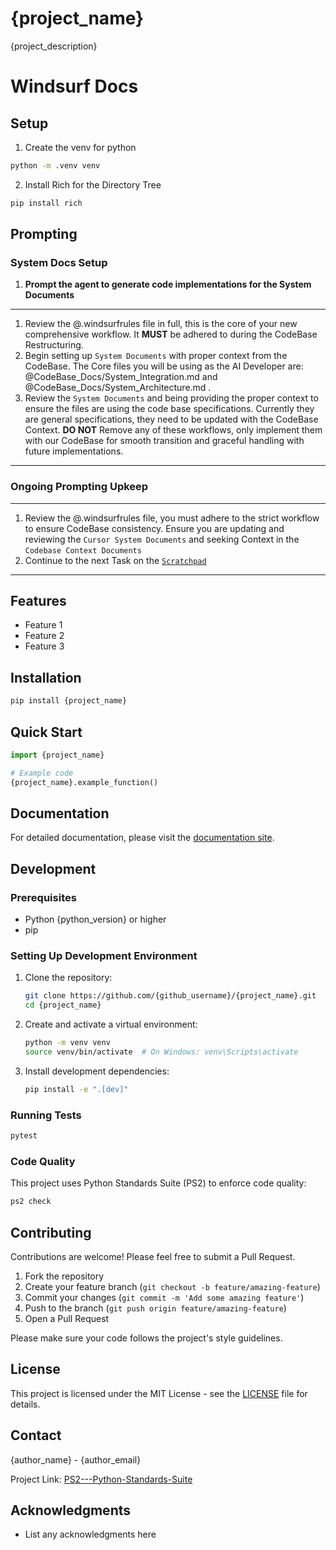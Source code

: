 # {project_name}

{project_description}

# Windsurf Docs

## Setup

1. Create the venv for python
```sh
python -m .venv venv
```

2. Install Rich for the Directory Tree
```sh
pip install rich
```

## Prompting

### System Docs Setup

1. **Prompt the agent to generate code implementations for the System Documents**

---

1. Review the @.windsurfrules file in full, this is the core of your new comprehensive workflow. It **MUST** be adhered to during the CodeBase Restructuring.
2. Begin setting up `System Documents` with proper context from the CodeBase. The Core files you will be using as the AI Developer are: @CodeBase_Docs/System_Integration.md and @CodeBase_Docs/System_Architecture.md .
3. Review the `System Documents` and being providing the proper context to ensure the files are using the code base specifications. Currently they are general specifications, they need to be updated with the CodeBase Context. **DO NOT** Remove any of these workflows, only implement them with our CodeBase for smooth transition and graceful handling with future implementations.

---

### Ongoing Prompting Upkeep

---

1. Review the @.windsurfrules file, you must adhere to the strict workflow to ensure CodeBase consistency. Ensure you are updating and reviewing the `Cursor System Documents` and seeking Context in the `Codebase Context Documents`
2. Continue to the next Task on the [`Scratchpad`](`System_Scratchpad`)

---

## Features

- Feature 1
- Feature 2
- Feature 3

## Installation

```bash
pip install {project_name}
```

## Quick Start

```python
import {project_name}

# Example code
{project_name}.example_function()
```

## Documentation

For detailed documentation, please visit the [documentation site](https://example.com/{project_name}).

## Development

### Prerequisites

- Python {python_version} or higher
- pip

### Setting Up Development Environment

1. Clone the repository:
   ```bash
   git clone https://github.com/{github_username}/{project_name}.git
   cd {project_name}
   ```

2. Create and activate a virtual environment:
   ```bash
   python -m venv venv
   source venv/bin/activate  # On Windows: venv\Scripts\activate
   ```

3. Install development dependencies:
   ```bash
   pip install -e ".[dev]"
   ```

### Running Tests

```bash
pytest
```

### Code Quality

This project uses Python Standards Suite (PS2) to enforce code quality:

```bash
ps2 check
```

## Contributing

Contributions are welcome! Please feel free to submit a Pull Request.

1. Fork the repository
2. Create your feature branch (`git checkout -b feature/amazing-feature`)
3. Commit your changes (`git commit -m 'Add some amazing feature'`)
4. Push to the branch (`git push origin feature/amazing-feature`)
5. Open a Pull Request

Please make sure your code follows the project's style guidelines.

## License

This project is licensed under the MIT License - see the [LICENSE](MIT) file for details.

## Contact

{author_name} - {author_email}

Project Link: [PS2---Python-Standards-Suite](https://github.com/deadcoast/PS2---Python-Standards-Suite)

## Acknowledgments

- List any acknowledgments here